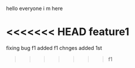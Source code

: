 hello everyone
i m here

<<<<<<< HEAD
feature1
=======
fixing bug
f1 added
f1 chnges added
1st
>>>>>>> f1

